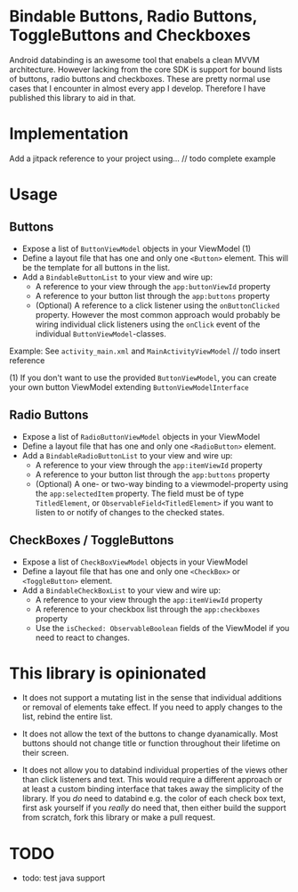 # Bindable Buttons, Radio Buttons, ToggleButtons and Checkboxes  

Android databinding is an awesome tool that enabels a clean MVVM architecture. However lacking from
the core SDK is support for bound lists of buttons, radio buttons and checkboxes. These are pretty
normal use cases that I encounter in almost every app I develop. Therefore I have published this
library to aid in that.

# Implementation

Add a jitpack reference to your project using... // todo complete example 

# Usage

## Buttons

- Expose a list of `ButtonViewModel` objects in your ViewModel (1)   
- Define a layout file that has one and only one `<Button>` element. This will be the template for all buttons in the list. 
- Add a `BindableButtonList` to your view and wire up:
  - A reference to your view through the `app:buttonViewId` property 
  - A reference to your button list through the `app:buttons` property
  - (Optional) A reference to a click listener using the `onButtonClicked` property. However
    the most common approach would probably be wiring individual click listeners using the `onClick`
    event of the individual `ButtonViewModel`-classes.
    
Example: See `activity_main.xml` and `MainActivityViewModel` // todo insert reference
 
(1) If you don't want to use the provided `ButtonViewModel`, you can create your own button ViewModel extending `ButtonViewModelInterface` 

## Radio Buttons

- Expose a list of `RadioButtonViewModel` objects in your ViewModel 
- Define a layout file that has one and only one `<RadioButton>` element.
- Add a `BindableRadioButtonList` to your view and wire up:
  - A reference to your view through the `app:itemViewId` property 
  - A reference to your button list through the `app:buttons` property
  - (Optional) A one- or two-way binding to a viewmodel-property using the `app:selectedItem` property. 
    The field must be of type `TitledElement`, or `ObservableField<TitledElement>` if you want to listen 
    to or notify of changes to the checked states.
   
## CheckBoxes / ToggleButtons

- Expose a list of `CheckBoxViewModel` objects in your ViewModel
- Define a layout file that has one and only one `<CheckBox>` or `<ToggleButton>` element.
- Add a `BindableCheckBoxList` to your view and wire up:
  - A reference to your view through the `app:itemViewId` property 
  - A reference to your checkbox list through the `app:checkboxes` property
  - Use the `isChecked: ObservableBoolean` fields of the ViewModel if you need to react to changes.

# This library is opinionated

- It does not support a mutating list in the sense that individual additions or removal of elements
  take effect. If you need to apply changes to the list, rebind the entire list. 
  
- It does not allow the text of the buttons to change dyanamically. Most buttons should not
change title or function throughout their lifetime on their screen.
  
- It does not allow you to databind individual properties of the views other than click listeners and text.
  This would require a different approach or at least a custom binding interface that 
  takes away the simplicity of the library. If you _do_ need to databind e.g. the color of each check box text, 
  first ask yourself if you _really_ do need that, then either build the support from scratch, fork this
  library or make a pull request. 
  
   
# TODO
- todo: test java support
